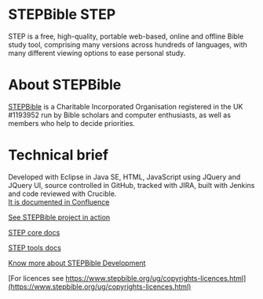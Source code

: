 # STEPBible STEP
STEP is a free, high-quality, portable web-based, online and offline Bible study tool, comprising many versions across hundreds of languages, with many different viewing options to ease personal study.

# About STEPBible
[STEPBible](https://www.stepbible.org) is a Charitable Incorporated Organisation registered in the UK #1193952 run by Bible scholars and computer enthusiasts, as well as members who help to decide priorities.   
 
# Technical brief
Developed with Eclipse in Java SE, HTML, JavaScript using JQuery and JQuery UI, source controlled in GitHub, tracked with JIRA, built with Jenkins and code reviewed with Crucible.<br>
[It is documented in Confluence](https://stepweb.atlassian.net/wiki/spaces/TYNSTEP/pages)




[See STEPBible project in action](https://www.stepbible.org)

[STEP core docs](./step-core-docs/)

[STEP tools docs](./step-tools-docs/)

[Know more about STEPBible Development](https://stepweb.atlassian.net/wiki/spaces/TYNSTEP/pages)

[For licences see https://www.stepbible.org/ug/copyrights-licences.html](https://www.stepbible.org/ug/copyrights-licences.html)


